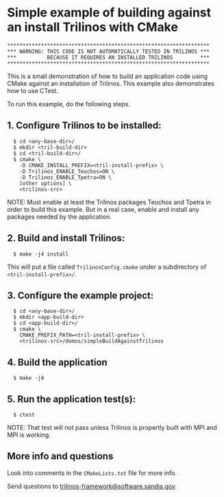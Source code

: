 # Simple example of building against an install Trilinos with CMake

```
******************************************************************
*** WARNING: THIS CODE IS NOT AUTOMATICALLY TESTED IN TRILINOS ***
***          BECAUSE IT REQUIRES AN INSTALLED TRILINOS         ***
******************************************************************
```

This is a small demonstration of how to build an application code using CMake
against an installation of Trilinos.  This example also demonstrates how to
use CTest.

To run this example, do the following steps.

## 1. Configure Trilinos to be installed:

```
  $ cd <any-base-dir>/
  $ mkdir <tril-build-dir>
  $ cd <tril-build-dir>/
  $ cmake \
    -D CMAKE_INSTALL_PREFIX=<tril-install-prefix> \
    -D Trilinos_ENABLE_Teuchos=ON \
    -D Trilinos_ENABLE_Tpetra=ON \
    [other options] \
    <trilinos-src>
```

NOTE: Must enable at least the Trilinos packages Teuchos and Tpetra in order
to build this example.  But in a real case, enable and install any packages
needed by the application.

## 2. Build and install Trilinos:

```
  $ make -j4 install
```

This will put a file called `TrilinosConfig.cmake` under a subdirectory of
`<tril-install-prefix>/`.

## 3. Configure the example project:

```
  $ cd <any-base-dir>/
  $ mkdir <app-build-dir>
  $ cd <app-build-dir>/
  $ cmake \
    CMAKE_PREFIX_PATH=<tril-install-prefix> \
    <trilinos-src>/demos/simpleBuildAgainstTrilinos
```

## 4. Build the application

```
  $ make -j4
```

## 5. Run the application test(s):

```
  $ ctest
```

NOTE: That test will not pass unless Trilinos is propertly built with MPI and
MPI is working.

## More info and questions

Look into comments in the `CMakeLists.txt` file for more info.

Send questions to trilinos-framework@software.sandia.gov.
